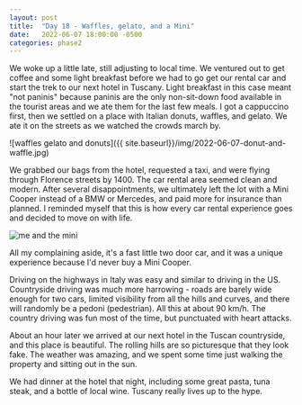 ```yaml
---
layout: post
title:  "Day 18 - Waffles, gelato, and a Mini"
date:   2022-06-07 18:00:00 -0500
categories: phase2
---
```


We woke up a little late, still adjusting to local time. We ventured out to get coffee and some light breakfast before
we had to go get our rental car and start the trek to our next hotel in Tuscany. Light breakfast in this case meant "not paninis" because
paninis are the only non-sit-down food available in the tourist areas and we ate them for the last few meals. I got a cappuccino first,
then we settled on a place with Italian donuts, waffles, and gelato. We ate it on the streets as we watched the crowds march by.

![waffles gelato and donuts]({{ site.baseurl}}/img/2022-06-07-donut-and-waffle.jpg)

We grabbed our bags from the hotel, requested a taxi, and were flying through Florence streets by 1400. The car rental area seemed clean
and modern. After several disappointments, we ultimately left the lot with a Mini Cooper instead of a BMW or Mercedes, and paid more for
insurance than planned. I reminded myself that this is how every car rental experience goes and decided to move on with life.

![me and the mini]({{site.baseurl}}/img/2022-06-07-me-and-the-mini.jpg)

All my complaining aside, it's a fast little two door car, and it was a unique experience because I'd never buy a Mini Cooper.

Driving on the highways in Italy was easy and similar to driving in the US. Countryside driving was much more harrowing - roads are barely
wide enough for two cars, limited visibility from all the hills and curves, and there will randomly be a pedoni (pedestrian). All this at about
90 km/h. The country driving was fun most of the time, but punctuated with heart attacks.

About an hour later we arrived at our next hotel in the Tuscan countryside, and this place is beautiful. The rolling hills are so picturesque
that they look fake. The weather was amazing, and we spent some time just walking the property and sitting out in the sun.

We had dinner at the hotel that night, including some great pasta, tuna steak, and a bottle of local wine. Tuscany really lives up to the hype.

